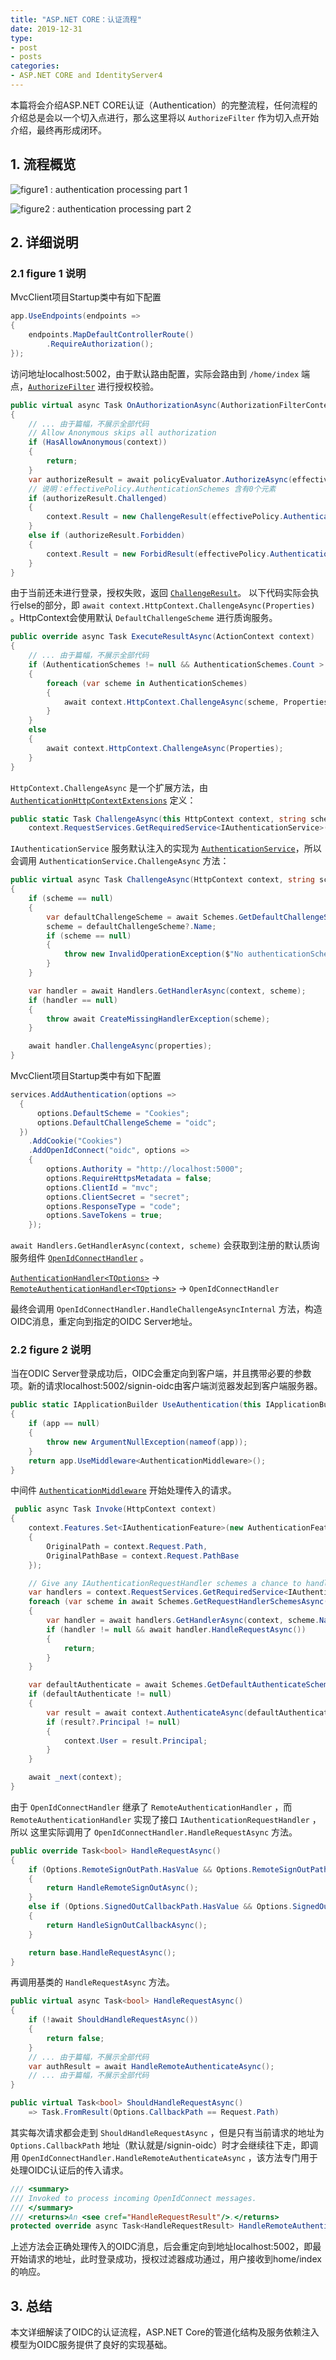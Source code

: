 ```yaml
---
title: "ASP.NET CORE：认证流程"
date: 2019-12-31
type:
- post
- posts
categories:
- ASP.NET CORE and IdentityServer4
---
```


本篇将会介绍ASP.NET CORE认证（Authentication）的完整流程，任何流程的介绍总是会以一个切入点进行，那么这里将以 `AuthorizeFilter` 作为切入点开始介绍，最终再形成闭环。

## 1. 流程概览

![figure1 : authentication processing part 1](/images/04_aspnetcore_identityserver4/12_aspnetcore_authentication_part1.png)

![figure2 : authentication processing part 2](/images/04_aspnetcore_identityserver4/12_aspnetcore_authentication_part2.png)

## 2. 详细说明

### 2.1 figure 1 说明

MvcClient项目Startup类中有如下配置

```C#
app.UseEndpoints(endpoints =>
{
    endpoints.MapDefaultControllerRoute()
        .RequireAuthorization();
});
```

访问地址localhost:5002，由于默认路由配置，实际会路由到 `/home/index` 端点，[`AuthorizeFilter`](https://source.dot.net/#Microsoft.AspNetCore.Mvc.Core/Authorization/AuthorizeFilter.cs) 进行授权校验。

```C#
public virtual async Task OnAuthorizationAsync(AuthorizationFilterContext context)
{
    // ... 由于篇幅，不展示全部代码
    // Allow Anonymous skips all authorization
    if (HasAllowAnonymous(context))
    {
        return;
    }
    var authorizeResult = await policyEvaluator.AuthorizeAsync(effectivePolicy, authenticateResult, context.HttpContext, context);
    // 说明：effectivePolicy.AuthenticationSchemes 含有0个元素
    if (authorizeResult.Challenged)
    {
        context.Result = new ChallengeResult(effectivePolicy.AuthenticationSchemes.ToArray());
    }
    else if (authorizeResult.Forbidden)
    {
        context.Result = new ForbidResult(effectivePolicy.AuthenticationSchemes.ToArray());
    }
}
```

由于当前还未进行登录，授权失败，返回 [`ChallengeResult`](https://source.dot.net/#Microsoft.AspNetCore.Mvc.Core/ChallengeResult.cs)。
以下代码实际会执行else的部分，即 `await context.HttpContext.ChallengeAsync(Properties)` 。HttpContext会使用默认 `DefaultChallengeScheme` 进行质询服务。

```C#
public override async Task ExecuteResultAsync(ActionContext context)
{
    // ... 由于篇幅，不展示全部代码
    if (AuthenticationSchemes != null && AuthenticationSchemes.Count > 0)
    {
        foreach (var scheme in AuthenticationSchemes)
        {
            await context.HttpContext.ChallengeAsync(scheme, Properties);
        }
    }
    else
    {
        await context.HttpContext.ChallengeAsync(Properties);
    }
}
```

`HttpContext.ChallengeAsync` 是一个扩展方法，由 [`AuthenticationHttpContextExtensions`](https://source.dot.net/#Microsoft.AspNetCore.Authentication.Abstractions/AuthenticationHttpContextExtensions.cs,2e72a297225ba94e) 定义：

```C#
public static Task ChallengeAsync(this HttpContext context, string scheme, AuthenticationProperties properties) =>
    context.RequestServices.GetRequiredService<IAuthenticationService>().ChallengeAsync(context, scheme, properties);
```

`IAuthenticationService` 服务默认注入的实现为 [`AuthenticationService`](https://source.dot.net/#Microsoft.AspNetCore.Authentication.Core/AuthenticationService.cs,30159f972b8c22ae)，所以会调用 `AuthenticationService.ChallengeAsync` 方法：

```C#
public virtual async Task ChallengeAsync(HttpContext context, string scheme, AuthenticationProperties properties)
{
    if (scheme == null)
    {
        var defaultChallengeScheme = await Schemes.GetDefaultChallengeSchemeAsync();
        scheme = defaultChallengeScheme?.Name;
        if (scheme == null)
        {
            throw new InvalidOperationException($"No authenticationScheme was specified, and there was no DefaultChallengeScheme found. The default schemes can be set using either AddAuthentication(string defaultScheme) or AddAuthentication(Action<AuthenticationOptions> configureOptions).");
        }
    }

    var handler = await Handlers.GetHandlerAsync(context, scheme);
    if (handler == null)
    {
        throw await CreateMissingHandlerException(scheme);
    }

    await handler.ChallengeAsync(properties);
}
```

MvcClient项目Startup类中有如下配置

```C#
services.AddAuthentication(options =>
  {
      options.DefaultScheme = "Cookies";
      options.DefaultChallengeScheme = "oidc";
  })
    .AddCookie("Cookies")
    .AddOpenIdConnect("oidc", options =>
    {
        options.Authority = "http://localhost:5000";
        options.RequireHttpsMetadata = false;
        options.ClientId = "mvc";
        options.ClientSecret = "secret";
        options.ResponseType = "code";
        options.SaveTokens = true;
    });
```

`await Handlers.GetHandlerAsync(context, scheme)` 会获取到注册的默认质询服务组件 [`OpenIdConnectHandler`](https://source.dot.net/#Microsoft.AspNetCore.Authentication.OpenIdConnect/OpenIdConnectHandler.cs) 。

[`AuthenticationHandler<TOptions>`](https://source.dot.net/#Microsoft.AspNetCore.Authentication/AuthenticationHandler.cs,0d1b696ad2f11ed7) -> [`RemoteAuthenticationHandler<TOptions>`](https://source.dot.net/#Microsoft.AspNetCore.Authentication/RemoteAuthenticationHandler.cs) -> `OpenIdConnectHandler`

最终会调用 `OpenIdConnectHandler.HandleChallengeAsyncInternal` 方法，构造OIDC消息，重定向到指定的OIDC Server地址。

### 2.2 figure 2 说明

当在ODIC Server登录成功后，OIDC会重定向到客户端，并且携带必要的参数项。新的请求localhost:5002/signin-oidc由客户端浏览器发起到客户端服务器。

```C#
public static IApplicationBuilder UseAuthentication(this IApplicationBuilder app)
{
    if (app == null)
    {
        throw new ArgumentNullException(nameof(app));
    }
    return app.UseMiddleware<AuthenticationMiddleware>();
}
```

中间件 [`AuthenticationMiddleware`](https://source.dot.net/#Microsoft.AspNetCore.Authentication/AuthenticationMiddleware.cs,20a6e8d8983fbe5c) 开始处理传入的请求。

```C#
 public async Task Invoke(HttpContext context)
{
    context.Features.Set<IAuthenticationFeature>(new AuthenticationFeature
    {
        OriginalPath = context.Request.Path,
        OriginalPathBase = context.Request.PathBase
    });

    // Give any IAuthenticationRequestHandler schemes a chance to handle the request
    var handlers = context.RequestServices.GetRequiredService<IAuthenticationHandlerProvider>();
    foreach (var scheme in await Schemes.GetRequestHandlerSchemesAsync())
    {
        var handler = await handlers.GetHandlerAsync(context, scheme.Name) as IAuthenticationRequestHandler;
        if (handler != null && await handler.HandleRequestAsync())
        {
            return;
        }
    }

    var defaultAuthenticate = await Schemes.GetDefaultAuthenticateSchemeAsync();
    if (defaultAuthenticate != null)
    {
        var result = await context.AuthenticateAsync(defaultAuthenticate.Name);
        if (result?.Principal != null)
        {
            context.User = result.Principal;
        }
    }

    await _next(context);
}
```

由于 `OpenIdConnectHandler` 继承了 `RemoteAuthenticationHandler` ，而 `RemoteAuthenticationHandler` 实现了接口 `IAuthenticationRequestHandler` ，所以
这里实际调用了 `OpenIdConnectHandler.HandleRequestAsync` 方法。

```C#
public override Task<bool> HandleRequestAsync()
{
    if (Options.RemoteSignOutPath.HasValue && Options.RemoteSignOutPath == Request.Path)
    {
        return HandleRemoteSignOutAsync();
    }
    else if (Options.SignedOutCallbackPath.HasValue && Options.SignedOutCallbackPath == Request.Path)
    {
        return HandleSignOutCallbackAsync();
    }

    return base.HandleRequestAsync();
}
```

再调用基类的 `HandleRequestAsync` 方法。

```C#
public virtual async Task<bool> HandleRequestAsync()
{
    if (!await ShouldHandleRequestAsync())
    {
        return false;
    }
    // ... 由于篇幅，不展示全部代码
    var authResult = await HandleRemoteAuthenticateAsync();
    // ... 由于篇幅，不展示全部代码
}

public virtual Task<bool> ShouldHandleRequestAsync()
    => Task.FromResult(Options.CallbackPath == Request.Path)

```

其实每次请求都会走到 `ShouldHandleRequestAsync` ，但是只有当前请求的地址为 `Options.CallbackPath` 地址（默认就是/signin-oidc）时才会继续往下走，即调用 `OpenIdConnectHandler.HandleRemoteAuthenticateAsync` ，该方法专门用于处理OIDC认证后的传入请求。

```C#
/// <summary>
/// Invoked to process incoming OpenIdConnect messages.
/// </summary>
/// <returns>An <see cref="HandleRequestResult"/>.</returns>
protected override async Task<HandleRequestResult> HandleRemoteAuthenticateAsync()
```

上述方法会正确处理传入的OIDC消息，后会重定向到地址localhost:5002，即最开始请求的地址，此时登录成功，授权过滤器成功通过，用户接收到home/index的响应。

## 3. 总结

本文详细解读了OIDC的认证流程，ASP.NET Core的管道化结构及服务依赖注入模型为OIDC服务提供了良好的实现基础。
